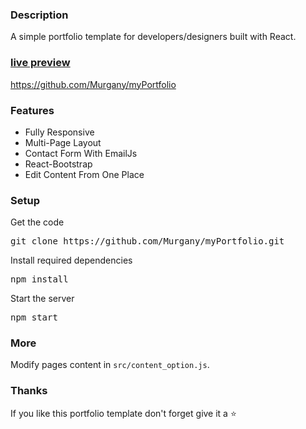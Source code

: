 ### Description

A simple portfolio template for developers/designers built with React. 

### [live preview](https://rawymurgany.netlify.app/)

https://github.com/Murgany/myPortfolio

### Features

- Fully Responsive
- Multi-Page Layout
- Contact Form With EmailJs
- React-Bootstrap
- Edit Content From One Place

### Setup

Get the code

<pre>git clone https://github.com/Murgany/myPortfolio.git</pre>
 
Install required dependencies

<pre>npm install</pre>


Start the server

<pre>npm start</pre>

### More

Modify pages content in  `src/content_option.js`.

### Thanks

If you like this portfolio template don't forget give it a ⭐ 
